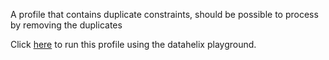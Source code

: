 A profile that contains duplicate constraints, should be possible to process by removing the duplicates

Click [here](https://finos.github.io/datahelix/playground/#ewogICAgImZpZWxkcyI6IFsKICAgIHsKICAgICAgIm5hbWUiOiAiYSIsCiAgICAgICJ0eXBlIjogInN0cmluZyIsCiAgICAgICJudWxsYWJsZSI6IGZhbHNlCiAgICB9CiAgXSwKICAiY29uc3RyYWludHMiOiBbCiAgICB7CiAgICAgICJhbnlPZiI6IFsKICAgICAgICB7CiAgICAgICAgICAiZmllbGQiOiAiYSIsCiAgICAgICAgICAiZXF1YWxUbyI6ICJmb28iCiAgICAgICAgfSwKICAgICAgICB7CiAgICAgICAgICAiZmllbGQiOiAiYSIsCiAgICAgICAgICAiZXF1YWxUbyI6ICJmb28iCiAgICAgICAgfQogICAgICBdCiAgICB9CiAgXQp9) to run this profile using the datahelix playground.
